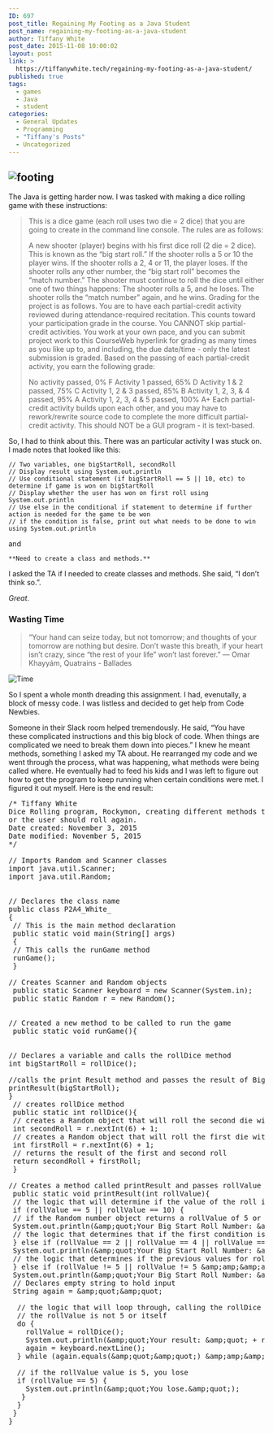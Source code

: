 ```yaml
---
ID: 697
post_title: Regaining My Footing as a Java Student
post_name: regaining-my-footing-as-a-java-student
author: Tiffany White
post_date: 2015-11-08 10:00:02
layout: post
link: >
  https://tiffanywhite.tech/regaining-my-footing-as-a-java-student/
published: true
tags:
  - games
  - Java
  - student
categories:
  - General Updates
  - Programming
  - "Tiffany's Posts"
  - Uncategorized
---
```

<h2><img class="aligncenter" src="http://helloburgh.me/wp-content/uploads/2015/11/wpid-16A9B86780.jpg" alt="footing" /></h2>

The Java is getting harder now. I was tasked with making a dice rolling game with these instructions:

<blockquote>This is a dice game (each roll uses two die = 2 dice) that you are going to create in the command line console. The rules are as follows:

A new shooter (player) begins with his first dice roll (2 die = 2 dice). This is known as the “big start roll.”
If the shooter rolls a 5 or 10 the player wins.
If the shooter rolls a 2, 4 or 11, the player loses.
If the shooter rolls any other number, the “big start roll” becomes the “match number.”
The shooter must continue to roll the dice until either one of two things happens:
The shooter rolls a 5, and he loses.
The shooter rolls the “match number” again, and he wins.
Grading for the project is as follows. You are to have each partial-credit activity reviewed during attendance-required recitation. This counts toward your participation grade in the course. You CANNOT skip partial-credit activities. You work at your own pace, and you can submit project work to this CourseWeb hyperlink for grading as many times as you like up to, and including, the due date/time - only the latest submission is graded. Based on the passing of each partial-credit activity, you earn the following grade:

No activity passed, 0% F
Activity 1 passed, 65% D
Activity 1 &amp; 2 passed, 75% C
Activity 1, 2 &amp; 3 passed, 85% B
Activity 1, 2, 3, &amp; 4 passed, 95% A
Activity 1, 2, 3, 4 &amp; 5 passed, 100% A+
Each partial-credit activity builds upon each other, and you may have to rework/rewrite source code to complete the more difficult partial-credit activity. This should NOT be a GUI program - it is text-based.</blockquote>

So, I had to think about this. There was an particular activity I was stuck on. I made notes that looked like this:

<pre><code>// Two variables, one bigStartRoll, secondRoll
// Display result using System.out.println
// Use conditional statement (if bigStartRoll == 5 || 10, etc) to determine if game is won on bigStartRoll
// Display whether the user has won on first roll using System.out.println
// Use else in the conditional if statement to determine if further action is needed for the game to be won
// if the condition is false, print out what needs to be done to win using System.out.println
</code></pre>

and

<pre><code>**Need to create a class and methods.**
</code></pre>

I asked the TA if I needed to create classes and methods. She said, “I don’t think so.”.

<em>Great</em>.

<h3>Wasting Time</h3>

<blockquote>“Your hand can seize today, but not tomorrow; and thoughts of your tomorrow are nothing but desire. Don’t waste this breath, if your heart isn’t crazy, since “the rest of your life” won’t last forever.”
― Omar Khayyám, Quatrains - Ballades</blockquote>

<img class="aligncenter" src="http://helloburgh.me/wp-content/uploads/2015/11/wpid-4O94P417GK.jpg" alt="Time" />

So I spent a whole month dreading this assignment. I had, evenutally, a block of messy code. I was listless and decided to get help from Code Newbies.

Someone in their Slack room helped tremendously. He said, “You have these complicated instructions and this big block of code. When things are complicated we need to break them down into pieces.” I knew he meant methods, something I asked my TA about. He rearranged my code and we went through the process, what was happening, what methods were being called where. He eventually had to feed his kids and I was left to figure out how to get the program to keep running when certain conditions were met. I figured it out myself. Here is the end result:

<pre class="lang:java decode:1 " >/* Tiffany White
Dice Rolling program, Rockymon, creating different methods to determine if the game is won, lost
or the user should roll again.
Date created: November 3, 2015
Date modified: November 5, 2015
*/

// Imports Random and Scanner classes
import java.util.Scanner;
import java.util.Random;


// Declares the class name
public class P2A4_White_
{
 // This is the main method declaration
 public static void main(String[] args)
 {
 // This calls the runGame method
 runGame();
 }

// Creates Scanner and Random objects
 public static Scanner keyboard = new Scanner(System.in);
 public static Random r = new Random();


// Created a new method to be called to run the game
 public static void runGame(){


// Declares a variable and calls the rollDice method
int bigStartRoll = rollDice();

//calls the print Result method and passes the result of Big Start Roll as an argument
printResult(bigStartRoll);
}
 // creates rollDice method
 public static int rollDice(){
 // creates a Random object that will roll the second die with 6 sides
 int secondRoll = r.nextInt(6) + 1;
 // creates a Random object that will roll the first die with 6 sides
 int firstRoll = r.nextInt(6) + 1;
 // returns the result of the first and second roll
 return secondRoll + firstRoll;
 }

// Creates a method called printResult and passes rollValue as an argument
 public static void printResult(int rollValue){
 // the logic that will determine if the value of the roll is a 5 or 10
 if (rollValue == 5 || rollValue == 10) {
 // if the Random number object returns a rollValue of 5 or 10 you've won will be printed to the console
 System.out.println(&amp;amp;quot;Your Big Start Roll Number: &amp;amp;quot; + rollValue + &amp;amp;quot;You've won Rockymon. Congrats!&amp;amp;quot;);
 // the logic that determines that if the first condition is false and the value of rollValue is any of these numbers, you lose will be printed to the console
 } else if (rollValue == 2 || rollValue == 4 || rollValue == 11) {
 System.out.println(&amp;amp;quot;Your Big Start Roll Number: &amp;amp;quot; + rollValue + &amp;amp;quot;You lose.&amp;amp;quot;);
 // the logic that determines if the previous values for rollValue were false then you enter, and the rollValue is not a 5 or itself, then you enter match number mode.
 } else if (rollValue != 5 || rollValue != 5 &amp;amp;amp;&amp;amp;amp; rollValue == rollValue) {
 System.out.println(&amp;amp;quot;Your Big Start Roll Number: &amp;amp;quot; + rollValue + &amp;amp;quot;\n You've entered Match Number Mode.\nRoll again.&amp;amp;quot;);
 // Declares empty string to hold input
 String again = &amp;amp;quot;&amp;amp;quot;

  // the logic that will loop through, calling the rollDice method each time the enter key is pressed until
  // the rollValue is not 5 or itself
  do {
    rollValue = rollDice();
    System.out.println(&amp;amp;quot;Your result: &amp;amp;quot; + rollValue + &amp;amp;quot;Roll again.&amp;amp;quot;);
    again = keyboard.nextLine();
  } while (again.equals(&amp;amp;quot;&amp;amp;quot;) &amp;amp;amp;&amp;amp;amp; rollValue != 5 || rollValue != 5 &amp;amp;amp;&amp;amp;amp; rollValue == rollValue);

  // if the rollValue value is 5, you lose
  if (rollValue == 5) {
    System.out.println(&amp;amp;quot;You lose.&amp;amp;quot;);
   }
  }
 }
}
</pre>